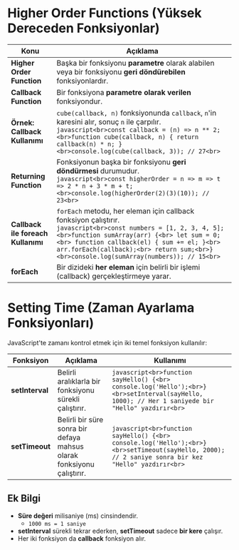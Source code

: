 # Higher Order Functions (Yüksek Dereceden Fonksiyonlar)

| Konu                 | Açıklama |
|----------------------|----------|
| **Higher Order Function** | Başka bir fonksiyonu **parametre** olarak alabilen veya bir fonksiyonu **geri döndürebilen** fonksiyonlardır. |
| **Callback Function** | Bir fonksiyona **parametre olarak verilen** fonksiyondur. |
| **Örnek: Callback Kullanımı** | `cube(callback, n)` fonksiyonunda `callback`, `n`'in karesini alır, sonuç `n` ile çarpılır. <br> ```javascript<br>const callback = (n) => n ** 2;<br>function cube(callback, n) { return callback(n) * n; }<br>console.log(cube(callback, 3)); // 27<br>``` |
| **Returning Function** | Fonksiyonun başka bir fonksiyonu **geri döndürmesi** durumudur. <br> ```javascript<br>const higherOrder = n => m => t => 2 * n + 3 * m + t;<br>console.log(higherOrder(2)(3)(10)); // 23<br>``` |
| **Callback ile foreach Kullanımı** | `forEach` metodu, her eleman için callback fonksiyon çalıştırır. <br> ```javascript<br>const numbers = [1, 2, 3, 4, 5];<br>function sumArray(arr) {<br> let sum = 0;<br> function callback(el) { sum += el; }<br> arr.forEach(callback);<br> return sum;<br>}<br>console.log(sumArray(numbers)); // 15<br>``` |
| **forEach** | Bir dizideki **her eleman** için belirli bir işlemi (callback) gerçekleştirmeye yarar. |

# Setting Time (Zaman Ayarlama Fonksiyonları)

JavaScript'te zamanı kontrol etmek için iki temel fonksiyon kullanılır:

| Fonksiyon | Açıklama | Kullanımı |
|----------|----------|-----------|
| **setInterval** | Belirli aralıklarla bir fonksiyonu sürekli çalıştırır. | ```javascript<br>function sayHello() {<br>  console.log('Hello');<br>}<br>setInterval(sayHello, 1000); // Her 1 saniyede bir "Hello" yazdırır<br>``` |
| **setTimeout** | Belirli bir süre sonra bir defaya mahsus olarak fonksiyonu çalıştırır. | ```javascript<br>function sayHello() {<br>  console.log('Hello');<br>}<br>setTimeout(sayHello, 2000); // 2 saniye sonra bir kez "Hello" yazdırır<br>``` |

## Ek Bilgi

- **Süre değeri** milisaniye (ms) cinsindendir.  
  - `1000 ms = 1 saniye`
- **setInterval** sürekli tekrar ederken, **setTimeout** sadece **bir kere** çalışır.
- Her iki fonksiyon da **callback** fonksiyon alır.




